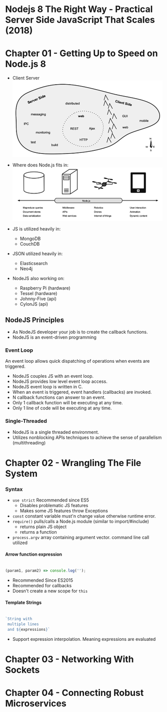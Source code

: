 # Nodejs 8 The Right Way - Practical Server Side JavaScript That Scales (2018)

# Chapter 01 - Getting Up to Speed on Node.js 8

* Client Server
  ![](images/ex_server_client.png)
* Where does Node.js fits in:
  ![](images/ex_nodejs_useCase.png)

* JS is utilized heavily in:
  * MongoDB
  * CouchDB
* JSON utilized heavily in:
  * Elasticsearch
  * Neo4j
* NodeJS also working on:
  * Raspberry Pi (hardware)
  * Tessel (hardware)
  * Johnny-Five (api)
  * CylonJS (api)

## NodeJS Principles
* As NodeJS developer your job is to create the callback functions.
* NodeJS is an event-driven programming

### Event Loop
An event loop allows quick dispatching of operations when events are triggered.

* NodeJS couples JS  with an event loop.
* NodeJS provides low level event loop access.
* NodeJS event loop is written in C.
* When an event is triggered, event handlers (callbacks) are invoked.
* N callback functions can answer to an event.
* Only 1 callback function will be executing at any time.
* Only 1 line of code will be executing at any time.

### Single-Threaded
* NodeJS is a single threaded environment.
* Utilizes nonblocking APIs techniques to achieve the sense of parallelism (multithreading)

# Chapter 02 - Wrangling The File System

### Syntax
* `use strict` Recommended since ES5
  * Disables problematic JS features
  * Makes some JS features throw Exceptions
* `const` constant variable must'n change value otherwise runtime error.
* `require()` pulls/calls a Node.js module (similar to import/#include)
  * returns plain JS object
  * returns a function 
* `process.argv` array containing argument vector. command line call utilized

#### Arrow function expression
```javascript

(param1, param2) => console.log('');

```
* Recommended Since ES2015
* Recommended for callbacks
* Doesn't create a new scope for `this`

#### Template Strings
```javascript

`String with 
 multiple lines
 and ${expressions}`

```
* Support expression interpolation. Meaning expressions are evaluated

# Chapter 03 - Networking With Sockets

# Chapter 04 - Connecting Robust Microservices